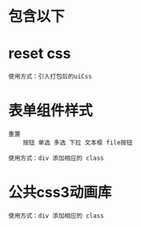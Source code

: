 
# 包含以下

# reset css
    使用方式：引入打包后的uiCss

# 表单组件样式
    重置 
        按钮 单选 多选 下拉 文本框 file按钮

    使用方式：div 添加相应的 class

# 公共css3动画库
    使用方式：div 添加相应的 class